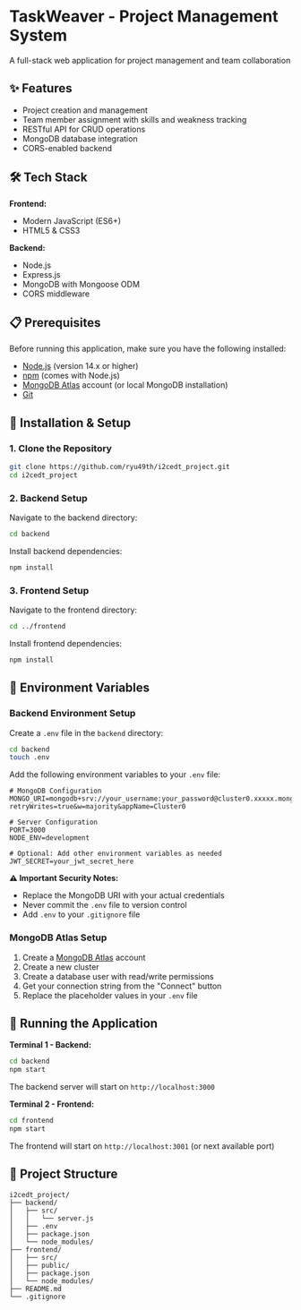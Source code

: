 # TaskWeaver - Project Management System

A full-stack web application for project management and team collaboration

## ✨ Features

- Project creation and management
- Team member assignment with skills and weakness tracking
- RESTful API for CRUD operations
- MongoDB database integration
- CORS-enabled backend

## 🛠 Tech Stack

**Frontend:**
- Modern JavaScript (ES6+)
- HTML5 & CSS3

**Backend:**
- Node.js
- Express.js
- MongoDB with Mongoose ODM
- CORS middleware

## 📋 Prerequisites

Before running this application, make sure you have the following installed:

- [Node.js](https://nodejs.org/) (version 14.x or higher)
- [npm](https://www.npmjs.com/) (comes with Node.js)
- [MongoDB Atlas](https://www.mongodb.com/atlas) account (or local MongoDB installation)
- [Git](https://git-scm.com/)

## 🚀 Installation & Setup

### 1. Clone the Repository

```bash
git clone https://github.com/ryu49th/i2cedt_project.git
cd i2cedt_project
```

### 2. Backend Setup

Navigate to the backend directory:

```bash
cd backend
```

Install backend dependencies:

```bash
npm install
```

### 3. Frontend Setup

Navigate to the frontend directory:

```bash
cd ../frontend
```

Install frontend dependencies:

```bash
npm install
```

## 🔐 Environment Variables

### Backend Environment Setup

Create a `.env` file in the `backend` directory:

```bash
cd backend
touch .env
```

Add the following environment variables to your `.env` file:

```env
# MongoDB Configuration
MONGO_URI=mongodb+srv://your_username:your_password@cluster0.xxxxx.mongodb.net/your_database_name?retryWrites=true&w=majority&appName=Cluster0

# Server Configuration
PORT=3000
NODE_ENV=development

# Optional: Add other environment variables as needed
JWT_SECRET=your_jwt_secret_here
```

**⚠️ Important Security Notes:**
- Replace the MongoDB URI with your actual credentials
- Never commit the `.env` file to version control
- Add `.env` to your `.gitignore` file

### MongoDB Atlas Setup

1. Create a [MongoDB Atlas](https://www.mongodb.com/atlas) account
2. Create a new cluster
3. Create a database user with read/write permissions
4. Get your connection string from the "Connect" button
5. Replace the placeholder values in your `.env` file

## 🎯 Running the Application


**Terminal 1 - Backend:**
```bash
cd backend
npm start
```
The backend server will start on `http://localhost:3000`

**Terminal 2 - Frontend:**
```bash
cd frontend
npm start
```
The frontend will start on `http://localhost:3001` (or next available port)


## 📁 Project Structure

```
i2cedt_project/
├── backend/
│   ├── src/
│   │   └── server.js
│   ├── .env
│   ├── package.json
│   └── node_modules/
├── frontend/
│   ├── src/
│   ├── public/
│   ├── package.json
│   └── node_modules/
├── README.md
└── .gitignore
```
